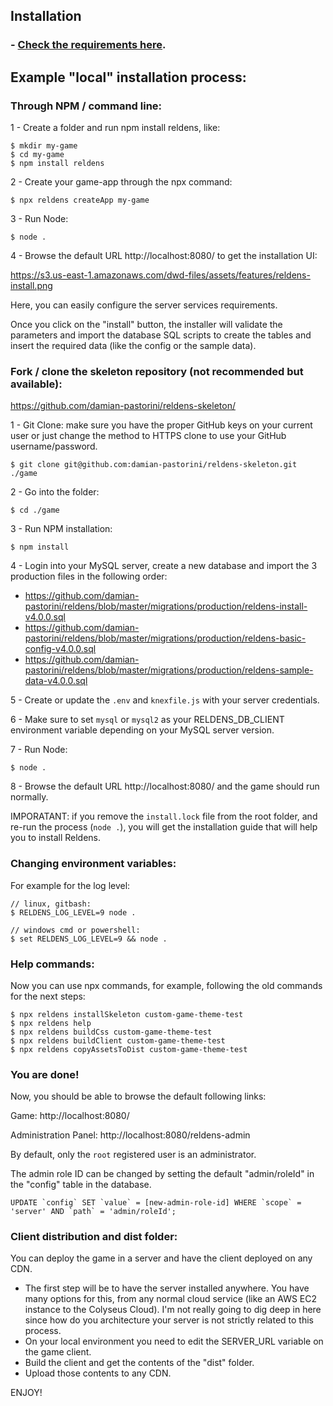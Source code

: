 ## Installation

### - [Check the requirements here](https://github.com/damian-pastorini/reldens-docs/blob/master/requirements.md).



## Example "local" installation process:

### Through NPM / command line:

1 - Create a folder and run npm install reldens, like:
```
$ mkdir my-game
$ cd my-game
$ npm install reldens
```

2 - Create your game-app through the npx command:
```
$ npx reldens createApp my-game
```

3 - Run Node:
```
$ node .
```

4 - Browse the default URL http://localhost:8080/ to get the installation UI:

https://s3.us-east-1.amazonaws.com/dwd-files/assets/features/reldens-install.png

Here, you can easily configure the server services requirements.

Once you click on the "install" button, the installer will validate the parameters and import the database SQL scripts to create the tables and insert the required data (like the config or the sample data).


### Fork / clone the skeleton repository (not recommended but available):

https://github.com/damian-pastorini/reldens-skeleton/

1 - Git Clone: make sure you have the proper GitHub keys on your current user or just change the method to HTTPS clone to use your GitHub username/password.
```
$ git clone git@github.com:damian-pastorini/reldens-skeleton.git ./game
```

2 - Go into the folder:
```
$ cd ./game
```

3 - Run NPM installation:
```
$ npm install
```

4 - Login into your MySQL server, create a new database and import the 3 production files in the following order:
- https://github.com/damian-pastorini/reldens/blob/master/migrations/production/reldens-install-v4.0.0.sql
- https://github.com/damian-pastorini/reldens/blob/master/migrations/production/reldens-basic-config-v4.0.0.sql
- https://github.com/damian-pastorini/reldens/blob/master/migrations/production/reldens-sample-data-v4.0.0.sql

5 - Create or update the `.env` and `knexfile.js` with your server credentials.

6 - Make sure to set `mysql` or `mysql2` as your RELDENS_DB_CLIENT environment variable depending on your MySQL server version. 

7 - Run Node:
```
$ node .
```

8 - Browse the default URL http://localhost:8080/ and the game should run normally.

IMPORATANT: if you remove the `install.lock` file from the root folder, and re-run the process (`node .`), you will get the installation guide that will help you to install Reldens.


### Changing environment variables:

For example for the log level:

```
// linux, gitbash:
$ RELDENS_LOG_LEVEL=9 node .

// windows cmd or powershell:
$ set RELDENS_LOG_LEVEL=9 && node .
```

### Help commands:

Now you can use npx commands, for example, following the old commands for the next steps:
```
$ npx reldens installSkeleton custom-game-theme-test
$ npx reldens help
$ npx reldens buildCss custom-game-theme-test
$ npx reldens buildClient custom-game-theme-test
$ npx reldens copyAssetsToDist custom-game-theme-test
```

### You are done!

Now, you should be able to browse the default following links:

Game: http://localhost:8080/

Administration Panel: http://localhost:8080/reldens-admin

By default, only the `root` registered user is an administrator.

The admin role ID can be changed by setting the default "admin/roleId" in the "config" table in the database.
```
UPDATE `config` SET `value` = [new-admin-role-id] WHERE `scope` = 'server' AND `path` = 'admin/roleId';
```

### Client distribution and dist folder:

You can deploy the game in a server and have the client deployed on any CDN.

- The first step will be to have the server installed anywhere. You have many options for this, from any normal cloud service (like an AWS EC2 instance to the Colyseus Cloud). I'm not really going to dig deep in here since how do you architecture your server is not strictly related to this process.
- On your local environment you need to edit the SERVER_URL variable on the game client.
- Build the client and get the contents of the "dist" folder.
- Upload those contents to any CDN.

ENJOY!
